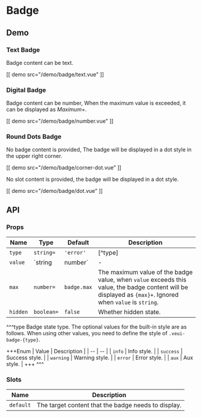 # Badge

## Demo

### Text Badge

Badge content can be text.

[[ demo src="/demo/badge/text.vue" ]]

### Digital Badge

Badge content can be number, When the maximum value is exceeded, it can be displayed as *Maximum+*.

[[ demo src="/demo/badge/number.vue" ]]

### Round Dots Badge

No badge content is provided, The badge will be displayed in a dot style in the upper right corner.

[[ demo src="/demo/badge/corner-dot.vue" ]]

No slot content is provided, the badge will be displayed in a dot style.

[[ demo src="/demo/badge/dot.vue" ]]

## API

### Props

| Name | Type | Default | Description |
| -- | -- | -- | -- |
| ``type`` | `string=` | `'error'` | [^type] |
| ``value`` | `string | number` | - | Badge content value. When it is a value of type `number`, it is limited by the [`max`](#props-max) attribute. `max` is ignored when it is of type `string`. |
| ``max`` | `number=` | `badge.max` | The maximum value of the badge value, when `value` exceeds this value, the badge content will be displayed as `{max}+`. Ignored when `value` is `string`. |
| ``hidden`` | `boolean=` | `false` | Whether hidden state. |

^^^type
Badge state type. The optional values for the built-in style are as follows. When using other values, you need to define the style of `.veui-badge-{type}`.

+++Enum
| Value | Description |
| -- | -- |
| `info` | Info style. |
| `success` | Success style. |
| `warning` | Warning style. |
| `error` | Error style. |
| `aux` | Aux style. |
+++
^^^

### Slots

| Name | Description |
| -- | -- |
| ``default`` | The target content that the badge needs to display. |


